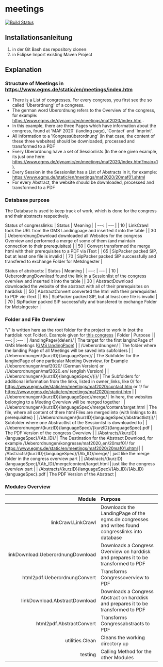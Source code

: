# meetings

[![Build Status](https://travis-ci.org/DinoAGW/meetings.svg?branch=master)](https://travis-ci.org/github/DinoAGW/meetings "Meetings Travis-CI integration build")

## Installationsanleitung

1. in der Git Bash das repository clonen
2. in Eclipse Import existing Maven Project

## Explanation

### Structure of Meetings in https://www.egms.de/static/en/meetings/index.htm

* There is a List of congresses. For every congress, you first see the so called 'Überordnung' of a congress.
* The german word Überordnung refers to the Overview of the congress, for example: https://www.egms.de/dynamic/en/meetings/maf2020/index.htm .
* In this example, there are three Pages which have information about the congress, found at 'MAF 2020' (landing page), 'Contact' and 'Imprint'.
* All information to a 'Kongressüberordnung' (in that case, the content of these three websites) should be downloaded, processed and transformed to a PDF
* Every Überordnung have a set of Sessionlists (In the one given example, its just one here: https://www.egms.de/dynamic/en/meetings/maf2020/index.htm?main=1 ).
* Every Session in the Sessionlist has a List of Abstracts in it, for example: https://www.egms.de/static/en/meetings/maf2020/20maf01.shtml
* For every Abstract, the website should be downloaded, processed and transformed to a PDF

### Database purpose

The Database is used to keep track of work, which is done for the congress and their abstracts respectively.

Status of congresslinks:
| Status | Meaning |
| ---: | --- |
| 10 | LinkCrawl took the URL from the GMS Landingpage and inserted it into the table |
| 30 | UeberordnungDownload downloaded all Websites for the congress Overview and performed a merge of some of them (and maintain connection to their prerequisites) |
| 50 | Convert transformed the merge html with their prerequisites to a PDF via iText |
| 65 | SipPacker packed SIP, but at least one file is invalid |
| 70 | SipPacker packed SIP successfully and transfered to exchange Folder for MetsIngester |

Status of abstracts:
| Status | Meaning |
| ---: | --- |
| 10 | UeberordnungDownload found the link in a Sessionlist of the congress overview and inserted it into the table |
| 30 | AbstractDownload downloaded the website of the abstract with all of their prerequisites on harddisk  |
| 50 | AbstractConvert converted the html with their prerequisites to PDF vie iText |
| 65 | SipPacker packed SIP, but at least one file is invalid |
| 70 | SipPacker packed SIP successfully and transfered to exchange Folder for MetsIngester |

### Folder and File Overview

"/" is written here as the root folder for the project to work in (not the harddisk root Folder). Example given for [this congress](https://www.egms.de/dynamic/en/meetings/maf2020/index.htm)
| Folder | Purpose |
| ---: | :--- |
| /landingPage/{de\en}/ | The target for the first langindPage of GMS Meetings ([GMS landingPage](https://www.egms.de/static/en/meetings/index.htm)) |
| /Ueberordnungen/ | The folder where the landing Page of all Meetings will be saved into subfolders |
| /Ueberordnungen/{kurzID}{languageSpec}/ | The Subfolder for the langindPage of one particular Meeting Overview, for Example /Ueberordnungen/maf2020/ (German Version) or /Ueberordnungen/maf2020_en/ (english Version) |
| /Ueberordnungen/{kurzID}{languageSpec}/{i}/ | The Subfolders for additional information from the links, listed in owner_links, like 0/ for https://www.egms.de/static/en/meetings/maf2020/contact.htm or 1/ for https://www.egms.de/static/en/meetings/maf2020/imprint.htm |
| /Ueberordnungen/{kurzID}{languageSpec}/merge/ | In here, the websites belonging to a Meeting Overview will be merged together |
| /Ueberordnungen/{kurzID}{languageSpec}/merge/content/target.html | The file, where all content of there html Files are merged into (with linkings to its prerequisites) |
| /Ueberordnungen/{kurzID}{languageSpec}/abstractlist{i}/ | Subfolder where one Abstractlist of the Sessionlist is downloaded to |
| /Ueberordnungen/{kurzID}{languageSpec}/{kurzID}{languageSpec}.pdf | The PDF Version of the congress Overview |
| /Abstracts/{kurzID}{languageSpec}/{Ab_ID}/ | The Destination for the Abstract Download, for example /Ueberordnungen/kongresse/maf2020_en/20maf01/ for https://www.egms.de/static/en/meetings/maf2020/20maf01.shtml |
| /Abstracts/{kurzID}{languageSpec}/{Ab_ID}/merge/ | just like the merge folder in the congress overview part |
| /Abstracts/{kurzID}{languageSpec}/{Ab_ID}/merge/content/target.html | just like the congress overview part |
| /Abstracts/{kurzID}{languageSpec}/{Ab_ID}/{Ab_ID}{languageSpec}.pdf | The PDF Version of the Abstract |

### Modules Overview

| Module | Purpose |
| ---: | :--- |
| linkCrawl.LinkCrawl | Downloads the LandingPage of the egms.de congresses and writes found congresslinks into database |
| linkDownload.UeberordnungDownload | Downloads a Congress Overview on harddisk and prepares it to be transformed to PDF |
| html2pdf.UeberordnungConvert | Transforms Congressoverview to PDF |
| linkDownload.AbstractDownload | Downloads a Congress Abstract on harddisk and prepares it to be transformed to PDF |
| html2pdf.AbstractConvert | Transforms Congressabstracts to PDF |
| utilities.Clean | Cleans the working directory up |
| testing | Calling Method for the other Modules |

